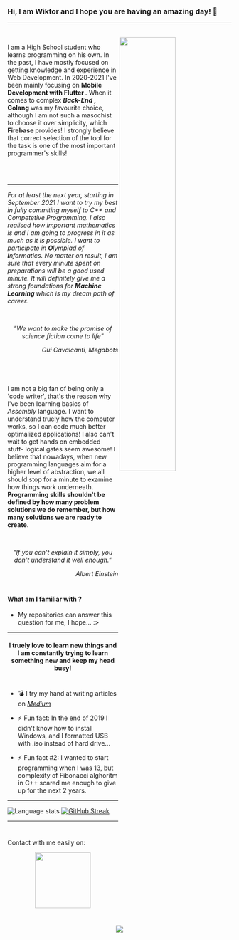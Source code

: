 
<h3> Hi, I am Wiktor and I hope you are having an amazing day! 👋 </h3>

---

<div width="50%">
 
  <br>
  
<img align="right" width="50%" src="https://cdn.hashnode.com/res/hashnode/image/upload/v1615839003048/_FW3Jfg7r.gif">
  
<p> I am a  High School student who learns programming on his own. In the past, I have mostly focused on getting knowledge and experience in Web Development. In 2020-2021 I've been mainly focusing on <b> Mobile Development with Flutter </b>. When it comes to complex <i> <b> Back-End </i>, Golang </b> was my favourite choice, although I am not such a masochist to choose it over simplicity, which <b> Firebase </b> provides! I strongly believe that correct selection of the tool for the task is one of the most important programmer's skills! </p> 
</div>

<br>
<br>

---

<p> 

<i> For at least the next year, starting in September 2021 I want to try my best in fully commiting myself to C++ and Competetive Programming. I also realised how important mathematics is and I am going to progress in it as much as it is possible. I want to participate in <b>O</b>lympiad of <b>I</b>nformatics. No matter on result, I am sure that every minute spent on preparations will be a good used minute. It will definitely give me a strong foundations for <b> Machine Learning </b>  which is my dream path of career. </i> 

</p>

<br>

<p align="center"> 
<i> "We want to make the promise of science fiction come to life" </i>
</p>

<p align="right"> <i> Gui Cavalcanti, Megabots </i>

#

<br>

<p> I am not a big fan of being only a 'code writer', that's the reason why I've been learning basics of <i> Assembly </i> language. I want to understand truely
how the computer works, so I can code much better optimalized applications! I also can't wait to get hands on embedded stuff- logical gates seem awesome!
I believe that nowadays, when new programming languages aim for a higher level of abstraction, we all should stop for a minute to examine how things work underneath. 
<b> Programming skills shouldn't be defined by how many problem solutions we do remember, but how many solutions we are ready to create. </b>
 </p>

<br>

<p align="center"> 
<i> "If you can't explain it simply, you don't understand it well enough." </i>
</p>

<p align="right"> <i> Albert Einstein </i>

#
  
#### What am I familiar with ?

- My repositories can answer this question for me, I hope... :> 

---


<h4 align="center"> I truely love to learn new things and I am constantly trying to learn something new and keep my head busy! </h4>


#

- 💣 I try my hand at writing articles on <a href="https://wiktorzajac.medium.com"> <i> Medium </i> </a> 

- ⚡ Fun fact: In the end of 2019 I didn't know how to install Windows, and I formatted USB with .iso instead of hard drive...
- ⚡ Fun fact #2: I wanted to start programming when I was 13, but complexity of Fibonacci alghoritm in C++ scared me enough to give up for the next 2 years.

---

![Language stats](https://github-readme-stats.vercel.app/api/top-langs/?username=wzslr321&layout=compact&langs_count=8&theme=tokyonight)
[![GitHub Streak](http://github-readme-streak-stats.herokuapp.com?user=wzslr321&theme=tokyonight_duo&hide_border=true&date_format=M%20j%5B%2C%20Y%5D&fire=FF8964&ring=FFCB2B)](https://git.io/streak-stats)


---


#

  <p> Contact with me easily on:  <center> <b> <a href="https://www.linkedin.com/in/wiktor-zajac/"> <img src="https://www.tmf-group.com/-/media/images/logos/case-study-logos/linkedin.png" style="max-width:100%;" width="125px"> </a> </b> </cemter>

  </p>

#

![](https://komarev.com/ghpvc/?username=wzslr321&color=green)

<!--
**wzslr321/wzslr321** is a ✨ _special_ ✨ repository because its `README.md` (this file) appears on your GitHub profile.

Here are some ideas to get you started:


- 🌱 I’m currently learning ...
- 👯 I’m looking to collaborate on ...
- 🤔 I’m looking for help with ...
- 💬 Ask me about ...
- 📫 How to reach me: ...
- 😄 Pronouns: ...

-->
